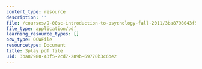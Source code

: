 ```yaml
---
content_type: resource
description: ''
file: /courses/9-00sc-introduction-to-psychology-fall-2011/3ba8798043f52cd7289b69770b3c6be2_qZdm4mpQA_8.pdf
file_type: application/pdf
learning_resource_types: []
ocw_type: OCWFile
resourcetype: Document
title: 3play pdf file
uid: 3ba87980-43f5-2cd7-289b-69770b3c6be2
---
```

